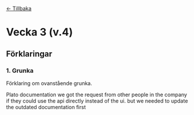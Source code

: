 [← Tillbaka](../README.md)

# Vecka 3 (v.4)



## Förklaringar

### 1. Grunka

Förklaring om ovanstående grunka.


Plato documentation
  we got the request from other people in the company if they could use the api directly instead of the ui. but we needed to update the outdated documentation first
  
